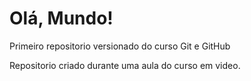 # Olá, Mundo!
 Primeiro repositorio versionado do curso Git e GitHub

 Repositorio criado durante uma aula do curso em video.
 

